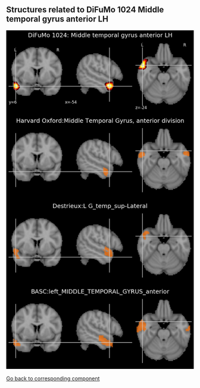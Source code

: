 


## Structures related to DiFuMo 1024 Middle temporal gyrus anterior LH

![113](113.jpg "Structures related to DiFuMo 1024 Middle temporal gyrus anterior LH")

[Go back to corresponding component](https://parietal-inria.github.io/DiFuMo/1024/html/113.html)